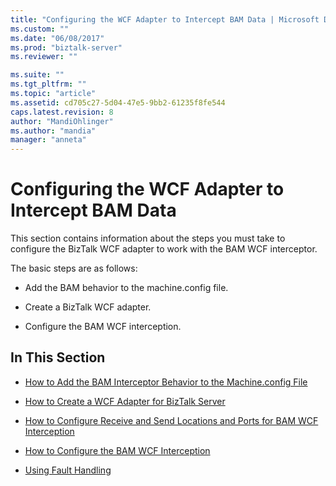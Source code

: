 ```yaml
---
title: "Configuring the WCF Adapter to Intercept BAM Data | Microsoft Docs"
ms.custom: ""
ms.date: "06/08/2017"
ms.prod: "biztalk-server"
ms.reviewer: ""

ms.suite: ""
ms.tgt_pltfrm: ""
ms.topic: "article"
ms.assetid: cd705c27-5d04-47e5-9bb2-61235f8fe544
caps.latest.revision: 8
author: "MandiOhlinger"
ms.author: "mandia"
manager: "anneta"
---
```

# Configuring the WCF Adapter to Intercept BAM Data
This section contains information about the steps you must take to configure the BizTalk WCF adapter to work with the BAM WCF interceptor.  
  
 The basic steps are as follows:  
  
-   Add the BAM behavior to the machine.config file.  
  
-   Create a BizTalk WCF adapter.  
  
-   Configure the BAM WCF interception.  
  
## In This Section  
  
-   [How to Add the BAM Interceptor Behavior to the Machine.config File](../core/how-to-add-the-bam-interceptor-behavior-to-the-machine-config-file.md)  
  
-   [How to Create a WCF Adapter for BizTalk Server](../core/how-to-create-a-wcf-adapter-for-biztalk-server.md)  
  
-   [How to Configure Receive and Send Locations and Ports for BAM WCF Interception](../core/how-to-configure-receive-and-send-locations-and-ports-for-bam-wcf-interception.md)  
  
-   [How to Configure the BAM WCF Interception](../core/how-to-configure-the-bam-wcf-interception.md)  
  
-   [Using Fault Handling](../core/using-fault-handling.md)